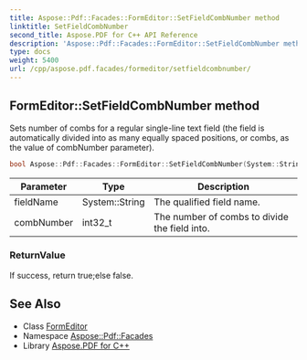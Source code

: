 ```yaml
---
title: Aspose::Pdf::Facades::FormEditor::SetFieldCombNumber method
linktitle: SetFieldCombNumber
second_title: Aspose.PDF for C++ API Reference
description: 'Aspose::Pdf::Facades::FormEditor::SetFieldCombNumber method. Sets number of combs for a regular single-line text field (the field is automatically divided into as many equally spaced positions, or combs, as the value of combNumber parameter) in C++.'
type: docs
weight: 5400
url: /cpp/aspose.pdf.facades/formeditor/setfieldcombnumber/
---
```

## FormEditor::SetFieldCombNumber method


Sets number of combs for a regular single-line text field (the field is automatically divided into as many equally spaced positions, or combs, as the value of combNumber parameter).

```cpp
bool Aspose::Pdf::Facades::FormEditor::SetFieldCombNumber(System::String fieldName, int32_t combNumber)
```


| Parameter | Type | Description |
| --- | --- | --- |
| fieldName | System::String | The qualified field name. |
| combNumber | int32_t | The number of combs to divide the field into. |

### ReturnValue

If success, return true;else false.

## See Also

* Class [FormEditor](../)
* Namespace [Aspose::Pdf::Facades](../../)
* Library [Aspose.PDF for C++](../../../)
